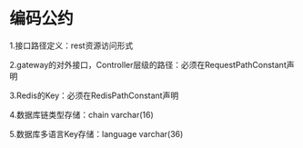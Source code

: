 # 编码公约

1.接口路径定义：rest资源访问形式

2.gateway的对外接口，Controller层级的路径：必须在RequestPathConstant声明

3.Redis的Key：必须在RedisPathConstant声明

4.数据库链类型存储：chain varchar(16)

5.数据库多语言Key存储：language varchar(36)